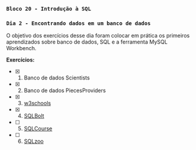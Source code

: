 ### `Bloco 20 - Introdução à SQL`
### `Dia 2 - Encontrando dados em um banco de dados`

O objetivo dos exercícios desse dia foram colocar em prática os primeiros aprendizados sobre banco de dados, SQL e a ferramenta MySQL Workbench.

**Exercícios:**
- [x] 1. Banco de dados Scientists
- [x] 2. Banco de dados PiecesProviders
- [x] 3. [w3schools](https://www.w3schools.com/sql/exercise.asp?filename=exercise_where1)
- [x] 4. [SQLBolt](https://sqlbolt.com/lesson/select_queries_with_constraints)
- [ ] 5. [SQLCourse](http://www.sqlcourse.com/intro.html)
- [ ] 6. [SQLzoo](https://sqlzoo.net/wiki/SELECT_from_WORLD_Tutorial)
  